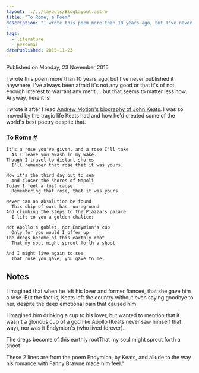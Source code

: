 ```yaml
---
layout: ../../layouts/BlogLayout.astro
title: "To Rome, a Poem"
description: "I wrote this poem more than 10 years ago, but I've never published it anywhere. I've always been afraid it's not any good or that it's of not enough interest to warrant any merit ... but that seems to matter less now. Anyway, here it is!
"
tags: 
  - literature
  - personal
datePublished: 2015-11-23
---
```


Published on Monday, 23 November 2015

I wrote this poem more than 10 years ago, but I've never published it anywhere. I've always been afraid it's not any good or that it's of not enough interest to warrant any merit ... but that seems to matter less now. Anyway, here it is!

I wrote it after I read [Andrew Motion's biography of John Keats](https://www.amazon.co.uk/dp/0571172288). I was so moved by the tragic life Keats had and how he'd created some of the world's best poetry despite that.

### To Rome [#](https://deliciousreverie.co.uk/posts/to-rome-a-poem/#to-rome)

```poetry
It's a rose you've given, and a rose I'll take
  As I leave you awash in my wake.
Though I travel to distant shores
  I'll remember that rose that it was yours.

Now it's the third day out to sea
  And closer the shores of Napoli
Today I feel a lost cause
  Remembering that rose, that it was yours.

Never can an absolution be found
  This ship of ours has run aground
And climbing the steps to the Piazza's palace
  I lift to you a golden chalice:

Not Apollo's goblet, nor Endymion's cup
  Only for you would I offer up
The dregs become of this earthly root
  That my soul might sprout forth a shoot

And I might live again to see
  That rose you gave, you gave to me.
```

## Notes

I imagined that when he left his lover and former fianceé, that she gave him a rose. But the fact is, Keats left the country without even saying goodbye to her, despite the deep emotional pain that caused him.

I imagined him drinking a cup to his lover, but wanted to mention that it wasn't a glorious cup of a god like Apollo (Keats never saw himself that way), nor was it Endymion's (who lived forever).

The dregs become of this earthly rootThat my soul might sprout forth a shoot

These 2 lines are from the poem Endymion, by Keats, and allude to the way his romance with Fanny Brawne made him feel."